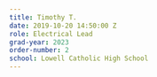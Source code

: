 ```yaml
---
title: Timothy T.
date: 2019-10-20 14:50:00 Z
role: Electrical Lead
grad-year: 2023
order-number: 2
school: Lowell Catholic High School
---
```


